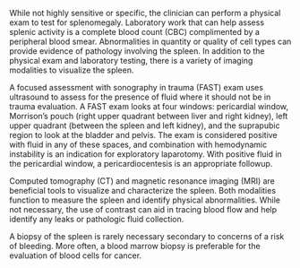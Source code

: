 While not highly sensitive or specific, the clinician can perform a physical exam to test for splenomegaly. Laboratory work that can help assess splenic activity is a complete blood count (CBC) complimented by a peripheral blood smear. Abnormalities in quantity or quality of cell types can provide evidence of pathology involving the spleen. In addition to the physical exam and laboratory testing, there is a variety of imaging modalities to visualize the spleen.

A focused assessment with sonography in trauma (FAST) exam uses ultrasound to assess for the presence of fluid where it should not be in trauma evaluation. A FAST exam looks at four windows: pericardial window, Morrison’s pouch (right upper quadrant between liver and right kidney), left upper quadrant (between the spleen and left kidney), and the suprapubic region to look at the bladder and pelvis. The exam is considered positive with fluid in any of these spaces, and combination with hemodynamic instability is an indication for exploratory laparotomy. With positive fluid in the pericardial window, a pericardiocentesis is an appropriate followup.

Computed tomography (CT) and magnetic resonance imaging (MRI) are beneficial tools to visualize and characterize the spleen. Both modalities function to measure the spleen and identify physical abnormalities. While not necessary, the use of contrast can aid in tracing blood flow and help identify any leaks or pathologic fluid collection.

A biopsy of the spleen is rarely necessary secondary to concerns of a risk of bleeding. More often, a blood marrow biopsy is preferable for the evaluation of blood cells for cancer.